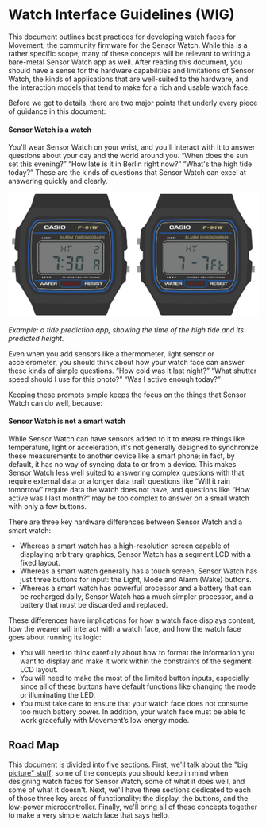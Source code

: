 Watch Interface Guidelines (WIG)
================================

This document outlines best practices for developing watch faces for Movement, the community firmware for the Sensor Watch. While this is a rather specific scope, many of these concepts will be relevant to writing a bare-metal Sensor Watch app as well. After reading this document, you should have a sense for the hardware capabilities and limitations of Sensor Watch, the kinds of applications that are well-suited to the hardware, and the interaction models that tend to make for a rich and usable watch face.

Before we get to details, there are two major points that underly every piece of guidance in this document:

#### Sensor Watch is a watch

You'll wear Sensor Watch on your wrist, and you'll interact with it to answer questions about your day and the world around you. “When does the sun set this evening?” “How late is it in Berlin right now?” “What's the high tide today?” These are the kinds of questions that Sensor Watch can excel at answering quickly and clearly.

![Rendering: two screens of a tide prediction app, showing the high tide of 7.7 feet at 7:30 AM](images/tide-app.png)

*Example: a tide prediction app, showing the time of the high tide and its predicted height.*

Even when you add sensors like a thermometer, light sensor or accelerometer, you should think about how your watch face can answer these kinds of simple questions. “How cold was it last night?” “What shutter speed should I use for this photo?” “Was I active enough today?”

Keeping these prompts simple keeps the focus on the things that Sensor Watch can do well, because:

#### Sensor Watch is not a smart watch

While Sensor Watch can have sensors added to it to measure things like temperature, light or acceleration, it's not generally designed to synchronize these measurements to another device like a smart phone; in fact, by default, it has no way of syncing data to or from a device. This makes Sensor Watch less well suited to answering complex questions with that require external data or a longer data trail; questions like “Will it rain tomorrow” require data the watch does not have, and questions like “How active was I last month?“ may be too complex to answer on a small watch with only a few buttons.

There are three key hardware differences between Sensor Watch and a smart watch:

* Whereas a smart watch has a high-resolution screen capable of displaying arbitrary graphics, Sensor Watch has a segment LCD with a fixed layout.
* Whereas a smart watch generally has a touch screen, Sensor Watch has just three buttons for input: the Light, Mode and Alarm (Wake) buttons.
* Whereas a smart watch has powerful processor and a battery that can be recharged daily, Sensor Watch has a much simpler processor, and a battery that must be discarded and replaced.

These differences have implications for how a watch face displays content, how the wearer will interact with a watch face, and how the watch face goes about running its logic:

* You will need to think carefully about how to format the information you want to display and make it work within the constraints of the segment LCD layout.
* You will need to make the most of the limited button inputs, especially since all of these buttons have default functions like changing the mode or illuminating the LED.
* You must take care to ensure that your watch face does not consume too much battery power. In addition, your watch face must be able to work gracefully with Movement’s low energy mode.

Road Map
--------

This document is divided into five sections. First, we'll talk about [the "big picture" stuff](wig/bigpicture.md): some of the concepts you should keep in mind when designing watch faces for Sensor Watch, some of what it does well, and some of what it doesn't. Next, we'll have three sections dedicated to each of those three key areas of functionality: the display, the buttons, and the low-power microcontroller. Finally, we'll bring all of these concepts together to make a very simple watch face that says hello.
